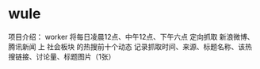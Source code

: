 # wule

项目介绍：
worker 将每日凌晨12点、中午12点、下午六点 定向抓取  新浪微博、腾讯新闻 上 社会板块 的热搜前十个动态
        记录抓取时间、来源、标题名称、该热搜链接、讨论量、标题图片（1张）


